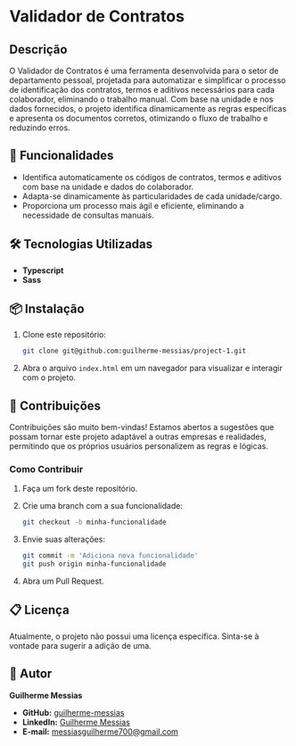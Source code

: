 # Validador de Contratos

## Descrição
O Validador de Contratos é uma ferramenta desenvolvida para o setor de departamento pessoal, projetada para automatizar e simplificar o processo de identificação dos contratos, termos e aditivos necessários para cada colaborador, eliminando o trabalho manual. Com base na unidade e nos dados fornecidos, o projeto identifica dinamicamente as regras específicas e apresenta os documentos corretos, otimizando o fluxo de trabalho e reduzindo erros.

## 🚀 Funcionalidades
- Identifica automaticamente os códigos de contratos, termos e aditivos com base na unidade e dados do colaborador.
- Adapta-se dinamicamente às particularidades de cada unidade/cargo.
- Proporciona um processo mais ágil e eficiente, eliminando a necessidade de consultas manuais.

## 🛠️ Tecnologias Utilizadas
- **Typescript**
- **Sass**

## 📦 Instalação

1. Clone este repositório:
    
    ```bash
    git clone git@github.com:guilherme-messias/project-1.git
    
    ```
    
2. Abra o arquivo `index.html` em um navegador para visualizar e interagir com o projeto.
## 🤝 Contribuições

Contribuições são muito bem-vindas! Estamos abertos a sugestões que possam tornar este projeto adaptável a outras empresas e realidades, permitindo que os próprios usuários personalizem as regras e lógicas.

### Como Contribuir

1. Faça um fork deste repositório.
2. Crie uma branch com a sua funcionalidade:
    
    ```bash
    git checkout -b minha-funcionalidade
    
    ```
    
3. Envie suas alterações:
    
    ```bash
    git commit -m 'Adiciona nova funcionalidade'
    git push origin minha-funcionalidade
    
    ```
    
4. Abra um Pull Request.

## 📋 Licença

Atualmente, o projeto não possui uma licença específica. Sinta-se à vontade para sugerir a adição de uma.

## 👤 Autor

**Guilherme Messias**

- **GitHub:** [guilherme-messias](https://github.com/guilherme-messias)
- **LinkedIn:** [Guilherme Messias](https://www.linkedin.com/in/guilhermemessiasdev)
- **E-mail:** [messiasguilherme700@gmail.com](mailto:messiasguilherme700@gmail.com)